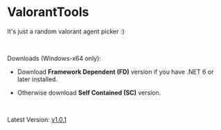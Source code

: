 # ValorantTools

It's just a random valorant agent picker :)

<br/>

Downloads (Windows-x64 only):

- Download **Framework Dependent (FD)** version if you have .NET 6 or later installed.

- Otherwise download **Self Contained (SC)** version.

<br/>

Latest Version: [v1.0.1](https://github.com/ImLosingTheGame/ValorantTools/releases/tag/v1.0.1)
